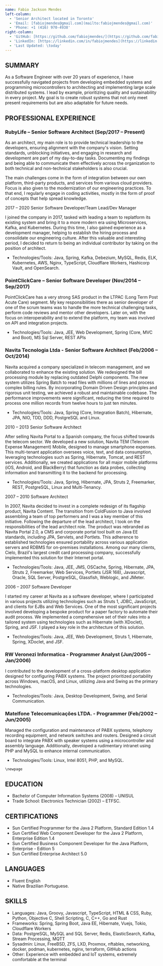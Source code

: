 ```yaml
---
name: Fabio Jackson Mendes
left-column:
  - 'Senior Architect located in Toronto'
  - 'Email: [fabiojmendes@gmail.com](mailto:fabiojmendes@gmail.com)'
  - 'Phone: +1 (416) 970-4938'
right-column:
  - 'GitHub: [https://github.com/fabiojmendes/](https://github.com/fabiojmendes/)'
  - 'LinkedIn: [https://linkedin.com/in/fabiojmendes](https://linkedin.com/in/fabiojmendes/)'
  - 'Last Updated: \today'
---
```


## SUMMARY

As a Software Engineer with over 20 years of experience, I have successfully
navigated projects from developing embedded systems and programming
microcontrollers to architecting and implementing large scale distributed
systems. I lead by example, prioritizing quality and sustainability in every
project. My goal is to create robust systems that not only meet present
requirements but are also adaptable for future needs.

## PROFESSIONAL EXPERIENCE

### RubyLife – Senior Software Architect (Sep/2017 – Present)

As an architect, my main role is to provide technical leadership to the
developers, ensuring alignment with the company's vision. Setting standards,
unblocking initiatives, and engaging in research and development are part of my
day-to-day tasks. Documenting my findings and being able to communicate them
effectively across the organization to both technical and non-technical
stakeholders is also crucial.

The main challenges come in the form of integration between our own platform,
third-party products, and services from various cloud providers. Focus is also
given to the modernization of our engineering practices. To that end, I
regularly engage in coding activities, mostly in the form of proof of concepts
that help spread knowledge.

2017 – 2020 Senior Software Developer/Team Lead/Dev Manager

I joined the company in 2017, tasked with leading a team to replatform its
existing system and bring it to a more modern era using Microservices, Kafka,
and Kubernetes. During this time, I also gained experience as a development
manager, helping to establish the hiring process and consolidate our engineering
culture. After this valuable and interesting period, I decided to return to
being an individual contributor by taking on the position of architect.

- Technologies/Tools: Java, Spring, Kafka, Debezium, MySQL, Redis, ELK,
  Kubernetes, AWS, Nginx, TypeScript, Cloudflare Workers, Hashicorp Vault, and
  OpenSearch.

### PointClickCare – Senior Software Developer (Nov/2014 – Sep/2017)

PointClickCare has a very strong SAS product in the LTPAC (Long Term Post Acute
Care) segment. My key responsibilities there as senior developer of one of the
scrum teams was to handle the more technical challenging tasks, perform code
reviews and mentor other developers. Later on, with the focus on
interoperability and to extend the platform, my team was involved on API and
integration projects.

- Technologies/Tools: Java, JEE, Web Development, Spring (Core, MVC and Boot),
  MS Sql Server, REST APIs

### Navita Tecnologia Ltda - Senior Software Architect (Feb/2006 – Oct/2014)

Navita acquired a company specialized in telecom management, and we collaborated
to enhance the existing solution. We redesigned the bill processing module by
replacing outdated Delphi components. The new system utilizes Spring Batch to
read files with millions of lines and process complex billing rules. By
incorporating Domain Driven Design principles and rigorous unit testing, we
achieved a robust and maintainable codebase. The performance improvements were
significant, reducing the time required to process one million records from
twelve hours to just ten minutes.

- Technologies/Tools: Java, Spring (Core, Integration Batch), Hibernate, JPA,
  NIO, TDD, DDD, PostgreSQL and Linux.

2010 – 2013 Senior Software Architect

After selling Navita Portal to a Spanish company, the focus shifted towards the
telecom sector. We developed a new solution, Navita TEM (Telecom Expense
Management) Mobile, designed to manage smartphone expenses. This multi-tenant
application oversees voice, text, and data consumption, leveraging technologies
such as Spring, Hibernate, Tomcat, and REST services. Additionally, we created
applications for all major mobile platforms (iOS, Android, and BlackBerry) that
function as data probes, collecting information and transmitting it to the
backend for processing.

- Technologies/Tools: Java, Spring, Hibernate, JPA, Struts 2, Freemarker, REST,
  PostgreSQL, Linux and Multi-Tenancy.

2007 – 2010 Software Architect

In 2007, Navita decided to invest in a complete redesign of its flagship
product, Navita Content. The transition from ColdFusion to Java involved
assembling a team of top performers and I was a key member of this initiative.
Following the departure of the lead architect, I took on the responsibilities of
the lead architect role. The product was rebranded as Navita Portal 2.0, a CMS
and corporate portal tool built on Java EE standards, including JPA, Servlets,
and Portlets. This adherence to established technologies ensured portability
across various application servers and RDBMS for on-premises installations.
Among our many clients, Cielo, Brazil's largest credit card processing company,
successfully implemented this solution for their Internet portal.

- Technologies/Tools: Java, JEE, JMS, OSCache, Spring, Hibernate, JPA, Struts 2,
  Freemarker, Web Services, Portlets (JSR 168), Javascript, Oracle, SQL Server,
  PostgreSQL, Glassfish, Weblogic, and JMeter.

2006 – 2007 Software Developer

I started my career at Navita as a software developer, where I participated in
various projects utilizing technologies such as Struts 1, JDBC, JavaScript, and
clients for EJBs and Web Services. One of the most significant projects involved
developing a bespoke product for a paper factory to automate their audit
process. We implemented a comprehensive set of their rules into a tailored
system using technologies such as Hibernate (with XDoclet), Spring, and JSF. I
played a key role in the architecture of this solution.

- Technologies/Tools: Java, JEE, Web Development, Struts 1, Hibernate, Spring,
  XDoclet, and JSF.

### RW Veronezi Informatica - Programmer Analyst (Jun/2005 – Jan/2006)

I contributed to the development of a cross-platform desktop application
designed for configuring PABX systems. The project prioritized portability
across Windows, macOS, and Linux, utilizing Java and Swing as the primary
technologies.

- Technologies/Tools: Java, Desktop Development, Swing, and Serial
  Communication.

### Matelfone Telecomunicações LTDA. - Programmer (Feb/2002 – Jun/2005)

Managed the configuration and maintenance of PABX systems, telephony recording
equipment, and network switches and routers. Designed a circuit board to
integrate PABX with speaker systems using a microcontroller and assembly
language. Additionally, developed a rudimentary intranet using PHP and MySQL to
enhance internal communication.

- Technologies/Tools: Linux, Intel 8051, PHP, and MySQL.

```{=latex}
\newpage
```

## EDUCATION

- Bachelor of Computer Information Systems (2008) – UNISUL
- Trade School: Electronics Technician (2002) – ETFSC.

## CERTIFICATIONS

- Sun Certified Programmer for the Java 2 Platform, Standard Edition 1.4
- Sun Certified Web Component Developer for the Java 2 Platform, Enterprise
  Edition 1.4
- Sun Certified Business Component Developer for the Java Platform, Enterprise -
  Edition 5
- Sun Certified Enterprise Architect 5.0

## LANGUAGES

- Fluent English
- Native Brazilian Portuguese.

## SKILLS

- Languages: Java, Groovy, Javascript, TypeScript, HTML & CSS, Ruby, Python,
  Objective C, Shell Scripting, C, C++, Go and Rust
- Frameworks: Spring, Spring Boot, Java EE, Hibernate, Vuejs, Tokio, Cloudflare
  Workers
- Data: PostgreSQL, MySQL and SQL Server, Redis, ElasticSearch, Kafka, Stream
  Processing, MQTT
- Sysadmin: Linux, FreeBSD, ZFS, LXD, Proxmox, nftables, networking, docker,
  podman, kubernetes, nginx, terraform, GitHub actions
- Other: Experience with embedded and IoT systems, extremely comfortable at the
  terminal
